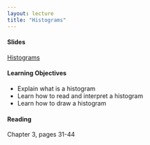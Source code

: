```yaml
---
layout: lecture
title: "Histograms"
---
```


<h4>
	<span class="fa fa-picture-o fa-lg main-list-item-icon"></span>
	Slides
</h4>

<a href="https://docs.google.com/presentation/d/1heCjLPzYlMzdPGlQKHiGaNFrSRRFmEBVladO9ZNssFI/pub?start=false&loop=false&delayms=3000" target="_blank">Histograms</a>


<h4>
	<span class="fa fa-graduation-cap fa-lg main-list-item-icon"></span>
	Learning Objectives
</h4>

- Explain what is a histogram
- Learn how to read and interpret a histogram
- Learn how to draw a histogram


<h4>
	<span class="fa fa-book fa-lg main-list-item-icon"></span>
	Reading
</h4>

Chapter 3, pages 31-44

